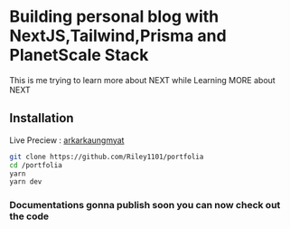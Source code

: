 # Building personal blog with NextJS,Tailwind,Prisma and PlanetScale Stack 

This is me trying to learn more about NEXT while Learning MORE about NEXT 

## Installation

Live Preciew : [arkarkaungmyat](https://arkarkaungmyat.vercel.app/)

```bash
git clone https://github.com/Riley1101/portfolia
cd /portfolia
yarn 
yarn dev
```
### Documentations gonna publish soon you can now check out the code
